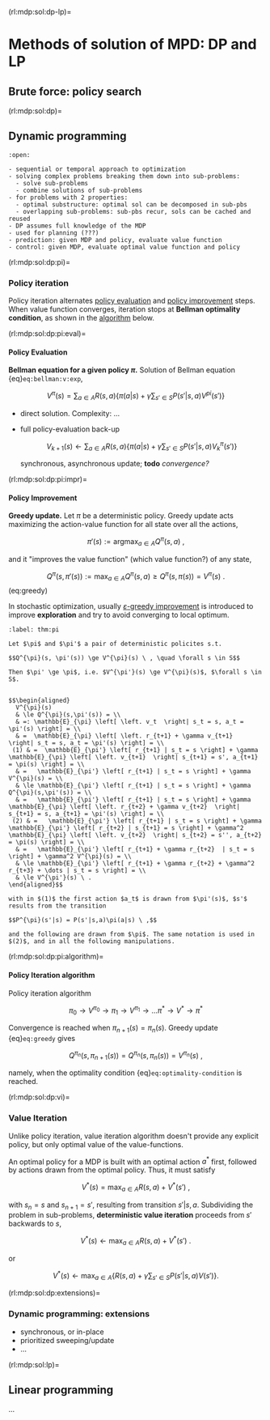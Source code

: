 (rl:mdp:sol:dp-lp)=
# Methods of solution of MPD: DP and LP

## Brute force: policy search

(rl:mdp:sol:dp)=
## Dynamic programming

```{dropdown} Introduction to DP
:open:

- sequential or temporal approach to optimization
- solving complex problems breaking them down into sub-problems:
  - solve sub-problems
  - combine solutions of sub-problems
- for problems with 2 properties:
  - optimal substructure: optimal sol can be decomposed in sub-pbs
  - overlapping sub-problems: sub-pbs recur, sols can be cached and reused
- DP assumes full knowledge of the MDP
- used for planning (???)
- prediction: given MDP and policy, evaluate value function
- control: given MDP, evaluate optimal value function and policy
```

(rl:mdp:sol:dp:pi)=
### Policy iteration

Policy iteration alternates [policy evaluation](rl:mdp:sol:dp:pi:eval) and [policy improvement](rl:mdp:sol:dp:pi:impr) steps. When value function converges, iteration stops at **Bellman optimality condition**, as shown in the [algorithm](rl:mdp:sol:dp:pi:algorithm) below.

(rl:mdp:sol:dp:pi:eval)=
#### Policy Evaluation

**Bellman equation for a given policy $\pi$.** Solution of Bellman equation {eq}`eq:bellman:v:exp`,

$$V^{\pi}(s) = \sum_{a \in A} R(s,a) \left\{  \pi(a|s) + \gamma \sum_{s' \in S} P(s'|s,a) V^{pi}(s') \right\}$$

-  direct solution. Complexity: ...

- full policy-evaluation back-up

  $$V_{k+1}(s) \leftarrow \sum_{a \in A} R(s,a) \left\{  \pi(a|s) + \gamma \sum_{s' \in S} P(s'|s,a) V^{\pi}_k(s') \right\}$$

  synchronous, asynchronous update; **todo** *convergence?*

(rl:mdp:sol:dp:pi:impr)=
#### Policy Improvement 

**Greedy update.** Let $\pi$ be a deterministic policy. Greedy update acts maximizing the action-value function for all state over all the actions,

$$\pi'(s) := \text{argmax}_{a \in A} Q^{\pi}(s,a) \ ,$$

and it "improves the value function" (which value function?) of any state,

$$Q^{\pi}(s,\pi'(s)) := \max_{a \in A} Q^{\pi}(s,a) \ge Q^{\pi}(s,\pi(s)) = V^{\pi}(s) \ .$$ (eq:greedy)

In stochastic optimization, usually [$\varepsilon$-greedy improvement](rl:mdp:sol:rl:control:improv:eps-greedy) is introduced to improve **exploration** and try to avoid converging to local optimum.

```{prf:theorem} Policy improvement theorem
:label: thm:pi

Let $\pi$ and $\pi'$ a pair of deterministic policites s.t.

$$Q^{\pi}(s, \pi'(s)) \ge V^{\pi}(s) \ , \quad \forall s \in S$$

Then $\pi' \ge \pi$, i.e. $V^{\pi'}(s) \ge V^{\pi}(s)$, $\forall s \in S$.

```

```{dropdown} Proof.

$$\begin{aligned}
  V^{\pi}(s)
  & \le Q^{\pi}(s,\pi'(s)) = \\
  & =: \mathbb{E}_{\pi} \left[ \left. v_t  \right| s_t = s, a_t = \pi'(s) \right] = \\
  & =  \mathbb{E}_{\pi} \left[ \left. r_{t+1} + \gamma v_{t+1}  \right| s_t = s, a_t = \pi'(s) \right] = \\
 (1) & =  \mathbb{E}_{\pi'} \left[ r_{t+1} | s_t = s \right] + \gamma \mathbb{E}_{\pi} \left[ \left. v_{t+1}  \right| s_{t+1} = s', a_{t+1} = \pi(s) \right] = \\
  & =   \mathbb{E}_{\pi'} \left[ r_{t+1} | s_t = s \right] + \gamma V^{\pi}(s) = \\
  & \le \mathbb{E}_{\pi'} \left[ r_{t+1} | s_t = s \right] + \gamma Q^{\pi}(s,\pi'(s)) = \\
  & =   \mathbb{E}_{\pi'} \left[ r_{t+1} | s_t = s \right] + \gamma \mathbb{E}_{\pi} \left[ \left. r_{t+2} + \gamma v_{t+2}  \right| s_{t+1} = s, a_{t+1} = \pi'(s) \right] = \\
 (2) & =   \mathbb{E}_{\pi'} \left[ r_{t+1} | s_t = s \right] + \gamma \mathbb{E}_{\pi'} \left[ r_{t+2} | s_{t+1} = s \right] + \gamma^2 \mathbb{E}_{\pi} \left[ \left. v_{t+2}  \right| s_{t+2} = s'', a_{t+2} = \pi(s) \right] = \\
  & =   \mathbb{E}_{\pi'} \left[ r_{t+1} + \gamma r_{t+2}  | s_t = s \right] + \gamma^2 V^{\pi}(s) = \\
  & \le \mathbb{E}_{\pi'} \left[ r_{t+1} + \gamma r_{t+2} + \gamma^2 r_{t+3} + \dots | s_t = s \right] = \\
  & \le V^{\pi'}(s) \ .
\end{aligned}$$

with in $(1)$ the first action $a_t$ is drawn from $\pi'(s)$, $s'$ results from the transition 

$$P^{\pi}(s'|s) = P(s'|s,a)\pi(a|s) \ ,$$

and the following are drawn from $\pi$. The same notation is used in $(2)$, and in all the following manipulations.

```

(rl:mdp:sol:dp:pi:algorithm)=
#### Policy Iteration algorithm

Policy iteration algorithm

$$\pi_0 \rightarrow V^{\pi_0} \rightarrow \pi_1 \rightarrow V^{\pi_1} \rightarrow \dots \pi^* \rightarrow V^* \rightarrow \pi^*$$

Convergence is reached when $\pi_{n+1}(s) = \pi_{n}(s)$. Greedy update {eq}`eq:greedy` gives

$$Q^{\pi_{n}}(s, \pi_{n+1}(s)) = Q^{\pi_n}(s, \pi_n(s)) = V^{\pi_n}(s) \ ,$$

namely, when the optimality condition {eq}`eq:optimality-condition` is reached.


(rl:mdp:sol:dp:vi)=
### Value Iteration

Unlike policy iteration, value iteration algorithm doesn't provide any explicit policy, but only optimal value of the value-functions.

An optimal policy for a MDP is built with an optimal action $a^*$ first, followed by actions drawn from the optimal policy. Thus, it must satisfy

$$V^*(s) = \max_{a \in A} R(s,a) + V^*(s') \ ,$$

with $s_{n} = s$ and $s_{n+1} = s'$, resulting from transition $s'|s,a$. Subdividing the problem in sub-problems, **deterministic value iteration** proceeds from $s'$ backwards to $s$,

$$V^*(s) \leftarrow \max_{a \in A} R(s,a) + V^*(s') \ .$$

or

$$V^*(s) \leftarrow \max_{a \in A} \left\{ R(s,a) + \gamma \sum_{s' \in S} P(s'|s,a) V(s') \right\} .$$

(rl:mdp:sol:dp:extensions)=
### Dynamic programming: extensions

- synchronous, or in-place
- prioritized sweeping/update
- ...

(rl:mdp:sol:lp)=
## Linear programming

...
